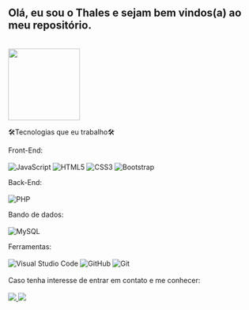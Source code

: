 <h2>Olá, eu sou o Thales e sejam bem vindos(a) ao meu repositório.</h2><br />

<img height="145em" src="https://camo.githubusercontent.com/65fb65a1bea82fde9ac5e8b3c2aec24ba777fe125ee9c46c1f3bd8fa017ba1b8/68747470733a2f2f6769746875622d726561646d652d73746174732e76657263656c2e6170702f6170692f746f702d6c616e67732f3f757365726e616d653d4775696c6865726d65566963617269266c61796f75743d636f6d70616374266c616e67735f636f756e743d37267468656d653d6461726b" data-canonical-src="[https://github-readme-stats.vercel.app/api/top-langs/?username=Thales-github&amp](https://github-readme-stats.vercel.app/api/top-langs/?username=Thales-github&amp);layout=compact&amp;langs_count=7&amp;theme=dark" style="max-width: 100%;">

🛠Tecnologias que eu trabalho🛠

Front-End: <br />
    <br />![JavaScript](https://img.shields.io/badge/javascript-%23323330.svg?style=for-the-badge&logo=javascript&logoColor=%23F7DF1E)
    ![HTML5](https://img.shields.io/badge/html5-%23E34F26.svg?style=for-the-badge&logo=html5&logoColor=white)
    ![CSS3](https://img.shields.io/badge/css3-%231572B6.svg?style=for-the-badge&logo=css3&logoColor=white)
    ![Bootstrap](https://img.shields.io/badge/bootstrap-%23563D7C.svg?style=for-the-badge&logo=bootstrap&logoColor=white) <br />

Back-End: <br />
    <br />![PHP](https://img.shields.io/badge/php-%23777BB4.svg?style=for-the-badge&logo=php&logoColor=white) <br />

Bando de dados: <br />
    <br />![MySQL](https://img.shields.io/badge/mysql-%2300f.svg?style=for-the-badge&logo=mysql&logoColor=white) <br />

Ferramentas: <br />
<br />
      ![Visual Studio Code](https://img.shields.io/badge/Visual%20Studio%20Code-0078d7.svg?style=for-the-badge&logo=visual-studio-code&logoColor=white)
      ![GitHub](https://img.shields.io/badge/github-%23121011.svg?style=for-the-badge&logo=github&logoColor=white)
      ![Git](https://img.shields.io/badge/git-%23F05033.svg?style=for-the-badge&logo=git&logoColor=white)
      <br /><br />
      Caso tenha interesse de entrar em contato e me conhecer:<br /><br />
    <a href="https://www.linkedin.com/in/thales-vitor-oliveira-cirino-38105a186/">
        <img src="https://img.shields.io/badge/linkedin-%230077B5.svg?style=for-the-badge&logo=linkedin&logoColor=white">
    </a>
    <a href="mailto:thalesvitoroliveiracirino@gmail.com">
        <img src="https://camo.githubusercontent.com/571384769c09e0c66b45e39b5be70f68f552db3e2b2311bc2064f0d4a9f5983b/68747470733a2f2f696d672e736869656c64732e696f2f62616467652f476d61696c2d4431343833363f7374796c653d666f722d7468652d6261646765266c6f676f3d676d61696c266c6f676f436f6c6f723d7768697465" data-canonical-src="https://img.shields.io/badge/Gmail-D14836?style=for-the-badge&logo=gmail&logoColor=white" style="max-width: 100%;">
    </a>
